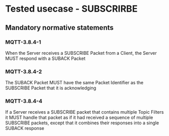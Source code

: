 # Tested usecase - SUBSCRIRBE

## Mandatory normative statements

### MQTT-3.8.4-1

When the Server receives a SUBSCRIBE Packet from a Client, the Server MUST
respond with a SUBACK Packet

### MQTT-3.8.4-2

The SUBACK Packet MUST have the same Packet Identifier as the SUBSCRIBE
Packet that it is acknowledging

### MQTT-3.8.4-4

If a Server receives a SUBSCRIBE packet that contains multiple Topic Filters it
MUST handle that packet as if it had received a sequence of multiple SUBSCRIBE
packets, except that it combines their responses into a single SUBACK response
